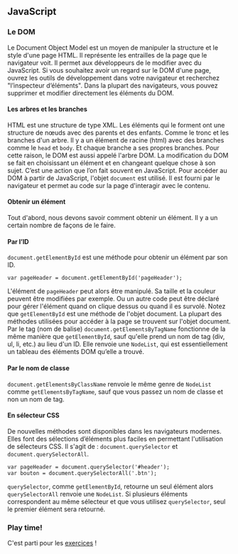 ## JavaScript

### Le DOM
Le Document Object Model est un moyen de manipuler la structure et le style d'une page HTML. 
Il représente les entrailles de la page que le navigateur voit. 
Il permet aux développeurs de le modifier avec du JavaScript.
Si vous souhaitez avoir un regard sur le DOM d'une page, ouvrez les outils de développement dans votre navigateur et recherchez "l’inspecteur d‘éléments". 
Dans la plupart des navigateurs, vous pouvez supprimer et modifier directement les éléments du DOM.

#### Les arbres et les branches
HTML est une structure de type XML. 
Les éléments qui le forment ont une structure de nœuds avec des parents et des enfants. 
Comme le tronc et les branches d'un arbre. 
Il y a un élément de racine (html) avec des branches comme le `head` et `body`. 
Et chaque branche a ses propres branches. 
Pour cette raison, le DOM est aussi appelé l'arbre DOM.
La modification du DOM se fait en choisissant un élément et en changeant quelque chose à son sujet. 
C’est une action que l’on fait souvent en JavaScript. 
Pour accéder au DOM à partir de JavaScript, l'objet `document` est utilisé. 
Il est fourni par le navigateur et permet au code sur la page d'interagir avec le contenu.

#### Obtenir un élément
Tout d'abord, nous devons savoir comment obtenir un élément. 
Il y a un certain nombre de façons de le faire.

#### Par l’ID
`document.getElementById` est une méthode pour obtenir un élément par son ID.

`var pageHeader = document.getElementById('pageHeader');`

L'élément de `pageHeader` peut alors être manipulé. 
Sa taille et la couleur peuvent être modifiées par exemple. 
Ou un autre code peut être déclaré pour gérer l'élément quand on clique dessus ou quand il es survolé.
Notez que `getElementById` est une méthode de l'objet document. 
La plupart des méthodes utilisées pour accéder à la page se trouvent sur l'objet document.
Par le tag (nom de balise)
`document.getElementsByTagName` fonctionne de la même manière que `getElementById`, sauf qu'elle prend un nom de tag (div, ul, li, etc.) au lieu d'un ID. Elle renvoie une `NodeList`, qui est essentiellement un tableau des éléments DOM qu’elle a trouvé.

#### Par le nom de classe
`document.getElementsByClassName` renvoie le même genre de `NodeList` comme `getElementsByTagName`, sauf que vous passez un nom de classe et non un nom de tag.

#### En sélecteur CSS
De nouvelles méthodes sont disponibles dans les navigateurs modernes. 
Elles font des sélections d’éléments plus faciles en permettant l'utilisation de sélecteurs CSS. 
Il s'agit de : `document.querySelector` et `document.querySelectorAll`.
```
var pageHeader = document.querySelector('#header');
var bouton = document.querySelectorAll('.btn');
```
`querySelector`, comme `getElementById`, retourne un seul élément alors `querySelectorAll` renvoie une `NodeList`. 
Si plusieurs éléments correspondent au même sélecteur et que vous utilisez `querySelector`, seul le premier élément sera retourné.

### Play time!
C'est parti pour les [exercices](./exercice.md) !
